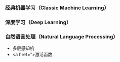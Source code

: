 

### 经典机器学习（Classic Machine Learning）


### 深度学习（Deep Learning）

### 自然语言处理（Natural Language Processing）
* 多层感知机 <br/>
* <a href=">激活函数</a><br/>

